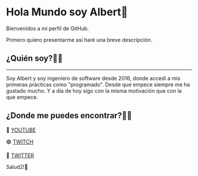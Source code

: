 # Hola Mundo soy Albert👋

Bienvenidos a mi perfil de GitHub.

Primero quiero presentarme así haré una breve descripción.

## ¿Quién soy?🤦‍♂️
--- 

Soy Albert y soy ingeniero de software desde 2016, donde accedí a mis primeras prácticas como "programado". Desde que empece siempre me ha gustado mucho. Y a día de hoy sigo con la misma motivación que con la que empece.

## ¿Donde me puedes encontrar?🤷‍♂️

🔴 [YOUTUBE](https://www.youtube.com/channel/UCXModX2oqGBqVjf4M6cFmrw)

🟣 [TWITCH](https://www.youtube.com/channel/UCXModX2oqGBqVjf4M6cFmrw)

🔵 [TWITTER](https://www.youtube.com/channel/UCXModX2oqGBqVjf4M6cFmrw)

Salud2!👋

<!--
**4lB3RT/4LB3RT** is a ✨ _special_ ✨ repository because its `README.md` (this file) appears on your GitHub profile.

Here are some ideas to get you started:

- 🔭 I’m currently working on ...
- 🌱 I’m currently learning ...
- 👯 I’m looking to collaborate on ...
- 🤔 I’m looking for help with ...
- 💬 Ask me about ...
- 📫 How to reach me: ...
- 😄 Pronouns: ...
- ⚡ Fun fact: ...
-->
